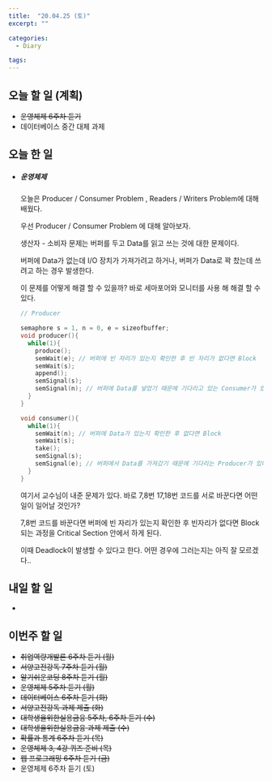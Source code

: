 ```yaml
---
title:  "20.04.25 (토)"
excerpt: ""

categories:
  - Diary

tags:
---
```


## 오늘 할 일 (계획)

- ~~운영체제 6주차 듣기~~
- 데이터베이스 중간 대체 과제


## 오늘 한 일

- ##### 운영체제

  오늘은 Producer / Consumer Problem , Readers / Writers Problem에 대해 배웠다.

  우선 Producer / Consumer Problem 에 대해 알아보자.

  생산자 - 소비자 문제는 버퍼를 두고 Data를 읽고 쓰는 것에 대한 문제이다.

  버퍼에 Data가 없는데 I/O 장치가 가져가려고 하거나, 버퍼가 Data로 꽉 찼는데 쓰려고 하는 경우 발생한다.

  이 문제를 어떻게 해결 할 수 있을까?  바로 세마포어와 모니터를 사용 해 해결 할 수 있다.

  ```c
  // Producer
  
  semaphore s = 1, n = 0, e = sizeofbuffer;
  void producer(){
    while(1){
      produce();
      semWait(e); // 버퍼에 빈 자리가 있는지 확인한 후 빈 자리가 없다면 Block
      semWait(s);
      append();
      semSignal(s);
      semSignal(n); // 버퍼에 Data를 넣었기 때문에 기다리고 있는 Consumer가 있다면 깨운다
    }
  }
  
  void consumer(){
    while(1){
      semWait(n); // 버퍼에 Data가 있는지 확인한 후 없다면 Block
      semWait(s);
      take();
      semSignal(s);
      semSignal(e); // 버퍼에서 Data를 가져갔기 때문에 기다리는 Producer가 있다면 깨운다
    }
  }
  ```

  여기서 교수님이 내준 문제가 있다. 바로 7,8번 17,18번 코드를 서로 바꾼다면 어떤일이 일어날 것인가?

  7,8번 코드를 바꾼다면 버퍼에 빈 자리가 있는지 확인한 후 빈자리가 없다면 Block 되는 과정을 Critical Section 안에서 하게 된다.

  이때 Deadlock이 발생할 수 있다고 한다. 어떤 경우에 그러는지는 아직 잘 모르겠다..

## 내일 할 일

- 


## 이번주 할 일

- ~~취업역량개발론 6주차 듣기 (월)~~
- ~~서양고전강독 7주차 듣기 (월)~~
- ~~알기쉬운코딩 8주차 듣기 (월)~~
- ~~운영체제 5주차 듣기 (월)~~
- ~~데이터베이스 6주차 듣기 (화)~~
- ~~서양고전강독 과제 제출 (화)~~
- ~~대학생을위한실용금융 5주차, 6주차 듣기 (수)~~
- ~~대학생을위한실용금융 과제 제출 (수)~~
- ~~확률과 통계 6주차 듣기 (목)~~
- ~~운영체제 3, 4강 퀴즈 준비 (목)~~
- ~~웹 프로그래밍 6주차 듣기 (금)~~
- 운영체제 6주차 듣기 (토)